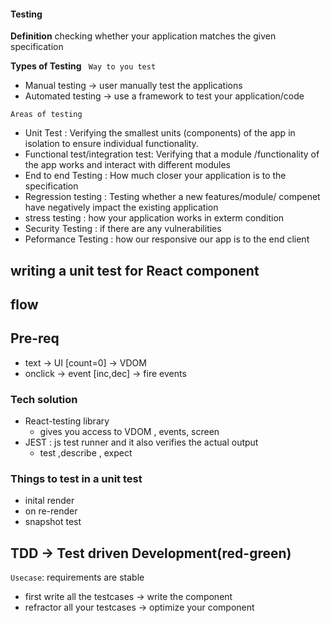 #### Testing 
**Definition**
checking whether your application matches the given specification


**Types of Testing** 
` Way to you test`
* Manual testing  -> user manually  test the applications
* Automated testing -> use a framework to test your application/code 

`Areas of testing`
* Unit Test : Verifying the smallest units (components) of the app in isolation to ensure individual functionality.
*  Functional test/integration test: Verifying that a module /functionality of the app works and interact with different modules
* End to end Testing : How much closer your application is to the specification 
* Regression testing : Testing whether a new features/module/ compenet have negatively impact the existing application
* stress testing : how your application works in  exterm condition
* Security Testing : if there are any vulnerabilities 
* Peformance Testing : how our responsive our app is to the end client 



## writing a unit test for React component
## flow
<!-- /***
 * 1. is your component correctly rendered -> default ()
 * 2. when you interact with it -> it works correctly or not
 *      click + -> 0 -> 1
 *      click - -> 0-> -1
 * **/  -->

 ## Pre-req
 * text -> UI [count=0] -> VDOM
 * onclick -> event [inc,dec] -> fire events

 ### Tech solution
 * React-testing library
    * gives you access to VDOM , events, screen
* JEST : js test runner and it also verifies the actual output
    * test ,describe , expect

 ### Things to test in a unit test
* inital render
* on re-render
* snapshot test

## TDD -> Test driven Development(red-green)
`Usecase`: requirements are stable
* first write all the testcases -> write the component
* refractor all your testcases -> optimize your component



